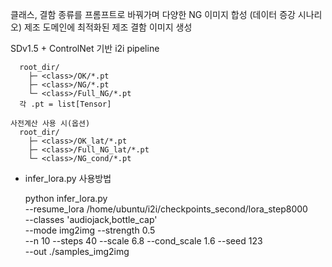 클래스, 결함 종류를 프롬프트로 바꿔가며 다양한 NG 이미지 합성 (데이터 증강 시나리오)
제조 도메인에 최적화된 제조 결함 이미지 생성 

SDv1.5 + ControlNet 기반 i2i pipeline

     
      root_dir/
        ├─ <class>/OK/*.pt
        ├─ <class>/NG/*.pt
        └─ <class>/Full_NG/*.pt
      각 .pt = list[Tensor]

    사전계산 사용 시(옵션)
      root_dir/
        ├─ <class>/OK_lat/*.pt         
        ├─ <class>/Full_NG_lat/*.pt   
        └─ <class>/NG_cond/*.pt       

* infer_lora.py 사용방법

  python infer_lora.py \
  --resume_lora /home/ubuntu/i2i/checkpoints_second/lora_step8000 \
  --classes 'audiojack,bottle_cap' \
  --mode img2img --strength 0.5 \
  --n 10 --steps 40 --scale 6.8 --cond_scale 1.6 --seed 123 \
  --out ./samples_img2img
